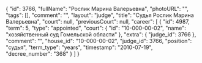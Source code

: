 {
    "id": 3766,
    "fullName": "Рослик Марина Валерьевна",
    "photoURL": "",
    "tags": [],
    "comment": "",
    "layout": "judge",
    "title": "Судья Рослик Марина Валерьевна",
    "court": null,
    "previousCourt": null,
    "career": [
        {
            "id": 4987,
            "term": 5,
            "type": "appointed",
            "court": {
                "id": "10-000-00-02",
                "name": "хозяйственный суд Гомельской области"
            },
            "extra": {
                "judge_id": 3766
            },
            "comment": "",
            "house_id": "10-000-00-02",
            "judge_id": 3766,
            "position": "судья",
            "term_type": "years",
            "timestamp": "2010-07-19",
            "decree_number": "368"
        }
    ]
}